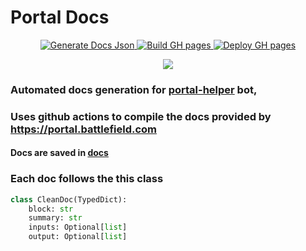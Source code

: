 # Portal Docs
<p align="center">
    <a href="https://github.com/battlefield-portal-community/portal-docs/actions/workflows/gen-docs.yml">  
    <img src="https://img.shields.io/github/workflow/status/battlefield-portal-community/portal-docs/Generate%20Json%20Docs?labelColor=011C26&label=Generate%20Docs%20Json&style=for-the-badge&color=26FFDF" alt="Generate Docs Json">
    </a>  
    <a href="https://github.com/battlefield-portal-community/portal-docs/actions/workflows/gh-pages.yaml">
    <img src="https://img.shields.io/github/workflow/status/battlefield-portal-community/portal-docs/Github%20Pages?labelColor=011C26&label=Build%20GH-pages&style=for-the-badge&color=26FFDF" alt="Build GH pages">
    </a>
    <a href="https://github.com/battlefield-portal-community/portal-docs/actions/workflows/pages/pages-build-deployment">
    <img src="https://img.shields.io/github/deployments/battlefield-portal-community/portal-docs/github-pages?label=GH-pages%20deploy&style=for-the-badge&color=26FFDF&labelColor=011C26" alt="Deploy GH pages">  
    </a>        
</p> 

<p align="center"><img src="https://user-images.githubusercontent.com/22869882/172840336-7b48b7ca-63b4-4ca4-a054-3384547115da.png"> </p>


### Automated docs generation for [portal-helper](https://github.com/battlefield-portal-community/portal_helper) bot, 
### Uses github actions to compile the docs provided by https://portal.battlefield.com
#### Docs are saved in [docs](docs/) 
### Each doc follows the this class
```python
class CleanDoc(TypedDict):
    block: str
    summary: str
    inputs: Optional[list]
    output: Optional[list]
```
